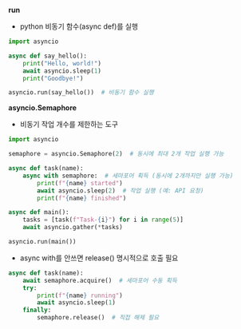 **run**
- python 비동기 함수(async def)를 실행
```python
import asyncio

async def say_hello():
    print("Hello, world!")
    await asyncio.sleep(1)
    print("Goodbye!")

asyncio.run(say_hello())  # 비동기 함수 실행
```

**asyncio.Semaphore**
- 비동기 작업 개수를 제한하는 도구
```python
import asyncio

semaphore = asyncio.Semaphore(2)  # 동시에 최대 2개 작업 실행 가능

async def task(name):
    async with semaphore:  # 세마포어 획득 (동시에 2개까지만 실행 가능)
        print(f"{name} started")
        await asyncio.sleep(2)  # 작업 실행 (예: API 요청)
        print(f"{name} finished")

async def main():
    tasks = [task(f"Task-{i}") for i in range(5)]
    await asyncio.gather(*tasks)

asyncio.run(main())
```
- async with를 안쓰면 release() 명시적으로 호출 필요
```python
async def task(name):
    await semaphore.acquire()  # 세마포어 수동 획득
    try:
        print(f"{name} running")
        await asyncio.sleep(1)
    finally:
        semaphore.release()  # 직접 해제 필요
```